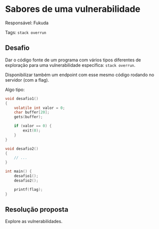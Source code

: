 # Sabores de uma vulnerabilidade

Responsável: Fukuda

Tags: `stack overrun`

## Desafio

Dar o código fonte de um programa com vários tipos diferentes de exploração para uma vulnerabilidade específica: `stack overrun`.

Disponibilizar também um endpoint com esse mesmo código rodando no servidor (com a flag).

Algo tipo:

```c
void desafio1()
{
	volatile int valor = 0;
	char buffer[20];
	gets(buffer);

	if (valor == 0) {
		exit(0);
	}
}

void desafio2()
{
	// ...
}

int main() {
	desafio1();
	desafio2();

	printf(flag);
}
```

## Resolução proposta

Explore as vulnerabilidades.
